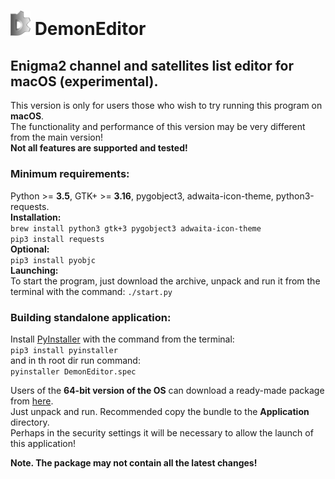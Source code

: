 # <img src="app/ui/icons/hicolor/96x96/apps/demon-editor.png" width="32" /> DemonEditor

## Enigma2 channel and satellites list editor for macOS (experimental).
This version is only for users those who wish to try running this program on **macOS**.                                
The functionality and performance of this version may be very different from the main version!                                                     
**Not all features are supported and tested!**                                                                    
                                             
### Minimum requirements:
Python >= **3.5**, GTK+ >= **3.16**, pygobject3, adwaita-icon-theme, python3-requests.                                  
**Installation:**                                                                             
```brew install python3 gtk+3 pygobject3 adwaita-icon-theme```                                                                  
```pip3 install requests```                                                                                                                                                                                          
**Optional:**                                                                                                                                                                                                                      
```pip3 install pyobjc```                                                                                                
**Launching:**                                                                                                                                                                                                                     
To start the program, just download the archive, unpack and run it from the terminal with the command: ```./start.py``` 

### Building standalone application:                                                                                     
Install [PyInstaller](https://www.pyinstaller.org/) with the command from the terminal:                                                                    
```pip3 install pyinstaller```                                                                                          
and in th root dir run command:                                                                                         
```pyinstaller DemonEditor.spec``` 
                                                                                                                                              
Users of the **64-bit version of the OS** can download a ready-made package from [here](https://github.com/DYefremov/DemonEditor/raw/experimental-mac/dist/DemonEditor.app.zip).                                     
Just unpack and run. Recommended copy the bundle to the **Application** directory.                                      
Perhaps in the security settings it will be necessary to allow the launch of this application!

**Note. The package may not contain all the latest changes!**                                                            
                                                                       
                                                                                                                                                                                                                                            
